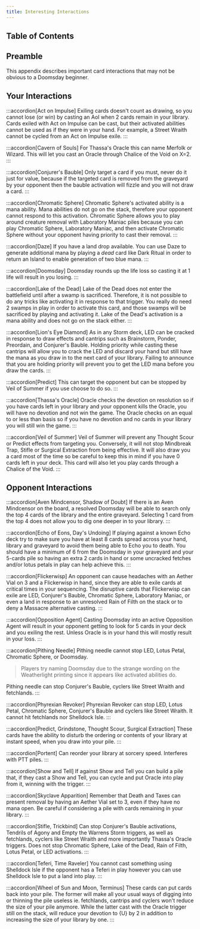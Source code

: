 ```yaml
---
title: Interesting Interactions
---
```


## Table of Contents

## Preamble

This appendix describes important card interactions that may not be obvious to a
Doomsday beginner.

## Your Interactions

:::accordion[Act on Impulse]
Exiling cards doesn't count as drawing, so you cannot lose (or win) by casting
an AoI when 2 cards remain in your library. Cards exiled with Act on Impulse can
be cast, but their activated abilities cannot be used as if they were in your
hand. For example, a Street Wraith cannot be cycled from an Act on Impulse
exile.
:::

:::accordion[Cavern of Souls]
For Thassa's Oracle this can name Merfolk or Wizard. This will let you cast an
Oracle through Chalice of the Void on X=2.
:::

:::accordion[Conjurer's Bauble]
Only target a card if you must, never do it just for value, because if the
targeted card is removed from the graveyard by your opponent then the bauble
activation will fizzle and you will not draw a card.
:::

:::accordion[Chromatic Sphere]
Chromatic Sphere's activated ability is a mana ability. Mana abilities do not go
on the stack, therefore your opponent cannot respond to this activation.
Chromatic Sphere allows you to play around creature removal with Laboratory
Maniac piles because you can play Chromatic Sphere, Laboratory Maniac, and then
activate Chromatic Sphere without your opponent having priority to cast their
removal.
:::

:::accordion[Daze]
If you have a land drop available. You can use Daze to generate additional mana
by playing a *dead* card like Dark Ritual in order to return an Island to enable
generation of two blue mana.
:::

:::accordion[Doomsday]
Doomsday rounds up the life loss so casting it at 1 life will result in you
losing.
:::

:::accordion[Lake of the Dead]
Lake of the Dead does not enter the battlefield until after a swamp is
sacrificed. Therefore, it is not possible to do any tricks like activating it in
response to that trigger. You really do need 2 swamps in play in order to
activate this card, and those swamps will be sacrificed by playing and
activating it. Lake of the Dead's activation is a mana ability and does not go
on the stack either.
:::

:::accordion[Lion's Eye Diamond]
As in any Storm deck, LED can be cracked in response to draw effects and
cantrips such as Brainstorm, Ponder, Preordain, and Conjurer's Bauble. Holding
priority while casting these cantrips will allow you to crack the LED and
discard your hand but still have the mana as you draw in to the next card of
your library. Failing to announce that you are holding priority will prevent you
to get the LED mana before you draw the cards.
:::

:::accordion[Predict]
This can target the opponent but can be stopped by Veil of Summer if you use
choose to do so.
:::

:::accordion[Thassa's Oracle]
Oracle checks the devotion on resolution so if you have cards left in your
library and your opponent kills the Oracle, you will have no devotion and not
win the game. The Oracle checks on an equal to or less than basis so if you have
no devotion and no cards in your library you will still win the game.
:::

:::accordion[Veil of Summer]
Veil of Summer will prevent any Thought Scour or Predict effects from targeting
you. Conversely, it will not stop Mindbreak Trap, Stifle or Surgical Extraction
from being effective. It will also draw you a card most of the time so be
careful to keep this in mind if you have 0 cards left in your deck. This card
will also let you play cards through a Chalice of the Void.
:::

## Opponent Interactions

:::accordion[Aven Mindcensor, Shadow of Doubt]
If there is an Aven Mindcensor on the board, a resolved Doomsday will be able to
search only the top 4 cards of the library and the entire graveyard. Selecting 1
card from the top 4 does not allow you to dig one deeper in to your library.
:::

:::accordion[Echo of Eons, Day's Undoing]
If playing against a known Echo deck try to make sure you have at least 8 cards
spread across your hand, library and graveyard to avoid them being able to Echo
you to death. You should have a minimum of 6 from the Doomsday in your graveyard
and your 5-cards pile so having an extra 2 cards in hand or some uncracked
fetches and/or lotus petals in play can help achieve this.
:::

:::accordion[Flickerwisp]
An opponent can cause headaches with an Aether Vial on 3 and a Flickerwisp in
hand, since they are able to exile cards at critical times in your sequencing.
The disruptive cards that Flickerwisp can exile are LED, Conjurer's Bauble,
Chromatic Sphere, Laboratory Maniac, or even a land in response to an unresolved
Rain of Filth on the stack or to deny a Massacre alternative casting.
:::

:::accordion[Opposition Agent]
Casting Doomsday into an active Opposition Agent will result in your opponent
getting to look for 5 cards in your deck and you exiling the rest. Unless Oracle
is in your hand this will mostly result in your loss.
:::

:::accordion[Pithing Needle]
Pithing needle cannot stop LED, Lotus Petal, Chromatic Sphere, or Doomsday.

> Players try naming Doomsday due to the strange wording on the Weatherlight
> printing since it appears like activated abilities do.

Pithing needle can stop Conjurer's Bauble, cyclers like Street Wraith and
fetchlands.
:::

:::accordion[Phyrexian Revoker]
Phyrexian Revoker can stop LED, Lotus Petal, Chromatic Sphere, Conjurer's Bauble
and cyclers like Street Wraith. It cannot hit fetchlands nor Shelldock Isle.
:::

:::accordion[Predict, Grindstone, Thought Scour, Surgical Extraction]
These cards have the ability to disturb the ordering or contents of your library
at instant speed, when you draw into your pile.
:::

:::accordion[Portent]
Can reorder your library at sorcery speed. Interferes with PTT piles.
:::

:::accordion[Show and Tell]
If against Show and Tell you can build a pile that, if they cast a Show and
Tell, you can cycle and put Oracle into play from it, winning with the trigger.
:::

:::accordion[Skyclave Apparition]
Remember that Death and Taxes can present removal by having an Aether Vial set
to 3, even if they have no mana open. Be careful if considering a pile with
cards remaining in your library.
:::

:::accordion[Stifle, Trickbind]
Can stop Conjurer's Bauble activations, Tendrils of Agony and Empty the Warrens
Storm triggers, as well as fetchlands, cyclers like Street Wraith and more
importantly Thassa's Oracle triggers. Does not stop Chromatic Sphere, Lake of
the Dead, Rain of Filth, Lotus Petal, or LED activations.
:::

:::accordion[Teferi, Time Raveler]
You cannot cast something using Shelldock Isle if the opponent has a Teferi in
play however you can use Shelldock Isle to put a land into play.
:::

:::accordion[Wheel of Sun and Moon, Terminus]
These cards can put cards back into your pile. The former will make all your
usual ways of digging into or thinning the pile useless ie. fetchlands, cantrips
and cyclers won't reduce the size of your pile anymore. While the latter cast
with the Oracle trigger still on the stack, will reduce your devotion to {U} by
2 in addition to increasing the size of your library by one.
:::
